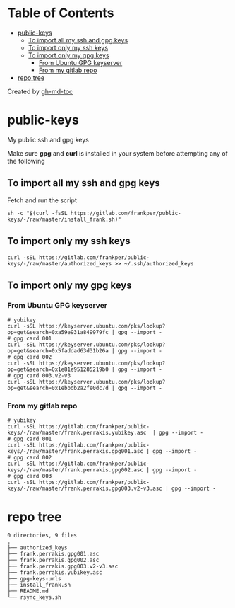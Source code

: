 Table of Contents
=================

   * [public-keys](#public-keys)
      * [To import all my ssh and gpg keys](#to-import-all-my-ssh-and-gpg-keys)
      * [To import only my ssh keys](#to-import-only-my-ssh-keys)
      * [To import only my gpg keys](#to-import-only-my-gpg-keys)
         * [From Ubuntu GPG keyserver](#from-ubuntu-gpg-keyserver)
         * [From my gitlab repo](#from-my-gitlab-repo)
   * [repo tree](#repo-tree)

Created by [gh-md-toc](https://github.com/ekalinin/github-markdown-toc)
# public-keys
My public ssh and gpg keys 

Make sure **gpg** and **curl** is installed in your system before attempting any of the following 

## To import all my ssh and gpg keys
Fetch and run the script 
```shell
sh -c "$(curl -fsSL https://gitlab.com/frankper/public-keys/-/raw/master/install_frank.sh)"
```
## To import only my ssh keys
```shell
curl -sSL https://gitlab.com/frankper/public-keys/-/raw/master/authorized_keys >> ~/.ssh/authorized_keys
```
## To import only my gpg keys
### From Ubuntu GPG keyserver
```shell
# yubikey
curl -sSL https://keyserver.ubuntu.com/pks/lookup?op=get&search=0xa59e931a849979fc | gpg --import -
# gpg card 001 
curl -sSL https://keyserver.ubuntu.com/pks/lookup?op=get&search=0x5faddad63d31b26a | gpg --import -
# gpg card 002
curl -sSL https://keyserver.ubuntu.com/pks/lookup?op=get&search=0x1e81e951285219b0 | gpg --import -
# gpg card 003.v2-v3
curl -sSL https://keyserver.ubuntu.com/pks/lookup?op=get&search=0x1ebbdb2a2fe0dc7d | gpg --import -
```
### From my gitlab repo
```shell
# yubikey 
curl -sSL https://gitlab.com/frankper/public-keys/-/raw/master/frank.perrakis.yubikey.asc  | gpg --import -
# gpg card 001 
curl -sSL https://gitlab.com/frankper/public-keys/-/raw/master/frank.perrakis.gpg001.asc | gpg --import -
# gpg card 002 
curl -sSL https://gitlab.com/frankper/public-keys/-/raw/master/frank.perrakis.gpg002.asc | gpg --import -
# gpg card 003 
curl -sSL https://gitlab.com/frankper/public-keys/-/raw/master/frank.perrakis.gpg003.v2-v3.asc | gpg --import -
```
# repo tree
```shell
0 directories, 9 files
.
├── authorized_keys
├── frank.perrakis.gpg001.asc
├── frank.perrakis.gpg002.asc
├── frank.perrakis.gpg003.v2-v3.asc
├── frank.perrakis.yubikey.asc
├── gpg-keys-urls
├── install_frank.sh
├── README.md
└── rsync_keys.sh
```